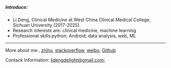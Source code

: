 

##### Introduce:
- Li Deng, Clinical Medicine at West China Clinical Medical College, Sichuan University (2017-2025).
- Research interests are: clinical medicine, machine learning
- Professional skills:python; Android; data analysis, web, ML





-----
More about me:, [zhihu](https://www.zhihu.com/people/ldscu), [stackoverflow](https://stackoverflow.com/users/10670319/user10670319), [weibo](http://weibo.com/Leconade), [Github](https://github.LiDelight.com)

Contack Information: lidengdelight@gmail.com;


